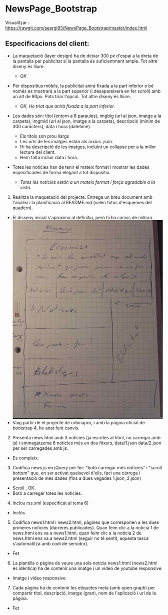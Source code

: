 # NewsPage_Bootstrap

Visualitzar : https://rawgit.com/seergi93/NewsPage_Bootstrap/master/index.html

## Especificacions del client:

- La maquetació (layer design) ha de deixar 300 px d'espai a la dreta de la pantalla per publicitat si la pantalla és suficientment ample. Tot altre diseny és lliure.
  - _OK_

- Per dispositius mòbils, la publicitat anirá fixada a la part inferior o bé només es mostrará a la part superior (i desapareixerà en fer scroll) amb un alt de 90px. Pots triar l'opció. Tot altre diseny és lliure.
  - _OK, He triat que anirà fixada a la part inferior._

- Les dades són: títol (entorn a 8 paraules), imgbig (url al json, imatge a la carpeta), imgmid (url al json, imatge a la carpeta), descripció (mínim de 300 caràcters), data i hora (datetime).
  - Els titols son prou llargs
  - Les urls de les imatges estàn als arxius .json.
  - Hi ha descripció de les imatges, incluint un collapse per a la millor lectura del client.
  - Hem falta incluir data i hora.

- Totes les notícies han de tenir el mateix format i mostrar les dades especificades de forma elegant a tot dispositiu.
  - _Totes les notícies están a un mateix format i força agradable a la vista._

1. Realitza la maquetació del projecte. Entrega un breu document amb l'análisi i la planificació al README.md (valen fotos d'esquemes del quadern).

  * El disseny inicial s'aproxima al definitiu, però hi ha canvis de millora.
![Planificació](https://github.com/seergi93/NewsPage_Bootstrap/blob/master/img/pla.jpg)
  * Vaig partir de el projecte de urbinapro, i amb la pàgina oficial de bootstrap 4, he anat fent canvis.

2. Presenta news.html amb 3 notícies (ja escrites al html, no carregar amb js) i emmagatzema 6 noticies més en dos fitxers, data/1.json data/2.json per ser carregades amb js.

  * Es compleix.

3. Codifica news.js en jQuery per fer: "botó carregar més notícies" i "scroll bottom" que, en ser activat qualsevol d'ells, faci una càrrega i presentació de més dades (fins a dues vegades 1.json, 2.json)

  * Scroll , OK.
  * Botó a carregar totes les noticies.

4. Inclou rss.xml (especificat al tema 6)

  * Inclós

5. Codifica news1.html i news2.html, pàgines que corresponen a les dues primeres noticies (darreres publicades). Quan feim clic a la notícia 1 de news.html ens va a news1.html, quan feim clic a la notícia 2 de news.html ens va a news2.html (seguir no té sentit, aquesta tasca s'automatitza amb codi de servidor).

 * Fet

6. La plantilla o pàgina de veure una sola notícia news1.html (news2.html és idèntica) ha de contenir una imatge i un vídeo de youtube responsive. 

 * Imatge i vídeo responsive

7. Cada pàgina ha de contenir les etiquetes meta (amb open graph) per compartir títol, descripció, imatge (gran), nom de l'aplicació i url de la pàgina. 

 * Fet

